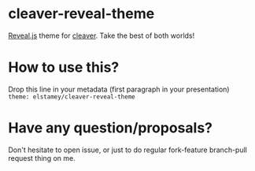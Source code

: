 cleaver-reveal-theme
================

[Reveal.js](https://github.com/hakimel/reveal.js/) theme for [cleaver](https://github.com/jdan/cleaver). Take the best of both worlds!

<!--Small demo (sorry for image quality, will work on it) using [cleaver-template](https://github.com/sudodoki/cleaver-template)-->
<!--![Sample usage](https://github.com/sudodoki/reveal-cleaver-theme/raw/image/sample.gif)-->


How to use this?
================
Drop this line in your metadata (first paragraph in your presentation)  
`theme: elstamey/cleaver-reveal-theme`

Have any question/proposals?
============================
Don't hesitate to open issue, or just to do regular fork-feature branch-pull request thing on me.
